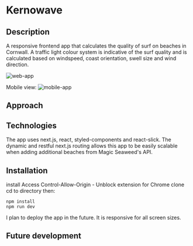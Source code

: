 # Kernowave

## Description

A responsive frontend app that calculates the quality of surf on beaches in Cornwall. A traffic light colour system is indicative of the surf quality and is calculated based on windspeed, coast orientation, swell size and wind direction.

![web-app](https://drive.google.com/uc?id=1ZRkQwuUZw_PM9Sagwl6nYQdhE5cdQOuz)

Mobile view:
![mobile-app](https://drive.google.com/uc?id=15bK4jmrGpH4xNS3m9K71JxYSNP2TeYeK)

## Approach

## Technologies

The app uses next.js, react, styled-components and react-slick. The dynamic and restful next.js routing allows this app to be easily scalable when adding additional beaches from Magic Seaweed's API.

## Installation

install Access Control-Allow-Origin - Unblock extension for Chrome 
clone
cd to directory
then:

```
npm install
npm run dev
```

I plan to deploy the app in the future. It is responsive for all screen sizes.

## Future development



